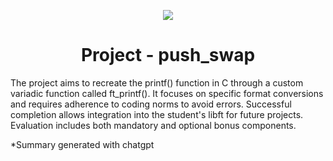 <p align="center">
  <img src="https://github.com/B18a/42-project-badges/blob/main/badges/push_swape.png">
</p>

<h1 align="center">
  Project - push_swap
</h1>

The project aims to recreate the printf() function in C through a custom variadic function called ft_printf(). It focuses on specific format conversions and requires adherence to coding norms to avoid errors. Successful completion allows integration into the student's libft for future projects. Evaluation includes both mandatory and optional bonus components.

*Summary generated with chatgpt
